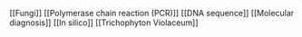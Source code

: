 [[Fungi]]
[[Polymerase chain reaction (PCR)]]
[[DNA sequence]]
[[Molecular diagnosis]]
[[In silico]]
[[Trichophyton Violaceum]]
